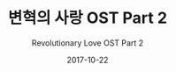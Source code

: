 ---
title: "변혁의 사랑 OST Part 2"
subtitle: "Revolutionary Love OST Part 2"
description: "OST"
icon: "library_music"
weight: 6300000000
date: 2017-10-22
images: ["/docs/ost13-revolutionary-love/revolutionary-love.jpg"]
---